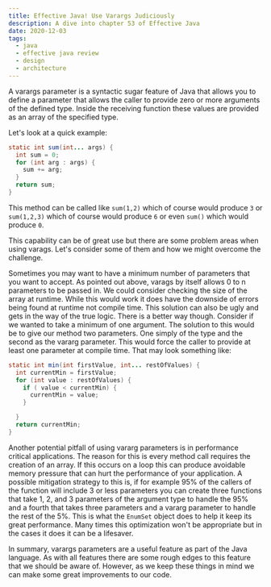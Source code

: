 ```yaml
---
title: Effective Java! Use Varargs Judiciously
description: A dive into chapter 53 of Effective Java
date: 2020-12-03
tags:
  - java
  - effective java review
  - design
  - architecture
---
```


A varargs parameter is a syntactic sugar feature of Java that allows you to define a parameter that allows the caller to provide zero or more arguments of the defined type. Inside the receiving function these values are provided as an array of the specified type. 

Let's look at a quick example:
```java
static int sum(int... args) {
  int sum = 0;
  for (int arg : args) {
    sum += arg;
  }
  return sum;
}
```

This method can be called like `sum(1,2)` which of course would produce `3` or `sum(1,2,3)` which of course would produce `6` or even `sum()` which would produce `0`. 

This capability can be of great use but there are some problem areas when using varags. Let's consider some of them and how we might overcome the challenge. 

Sometimes you may want to have a minimum number of parameters that you want to accept. As pointed out above, varags by itself allows 0 to n parameters to be passed in. We could consider checking the size of the array at runtime. While this would work it does have the downside of errors being found at runtime not compile time. This solution can also be ugly and gets in the way of the true logic. There is a better way though. Consider if we wanted to take a minimum of one argument. The solution to this would be to give our method two parameters. One simply of the type and the second as the vararg parameter. This would force the caller to provide at least one parameter at compile time. That may look something like:

```java
static int min(int firstValue, int... restOfValues) {
  int currentMin = firstValue;
  for (int value : restOfValues) {
    if ( value < currentMin) {
      currentMin = value;
    }

  }
  return currentMin;
}
```

Another potential pitfall of using vararg parameters is in performance critical applications. The reason for this is every method call requires the creation of an array. If this occurs on a loop this can produce avoidable memory pressure that can hurt the performance of your application. A possible mitigation strategy to this is, if for example 95% of the callers of the function will include 3 or less parameters you can create three functions that take 1, 2, and 3 parameters of the argument type to handle the 95% and a fourth that takes three parameters and a vararg parameter to handle the rest of the 5%. This is what the `EnumSet` object does to help it keep its great performance. Many times this optimization won't be appropriate but in the cases it does it can be a lifesaver. 

In summary, varargs parameters are a useful feature as part of the Java language. As with all features there are some rough edges to this feature that we should be aware of. However, as we keep these things in mind we can make some great improvements to our code. 